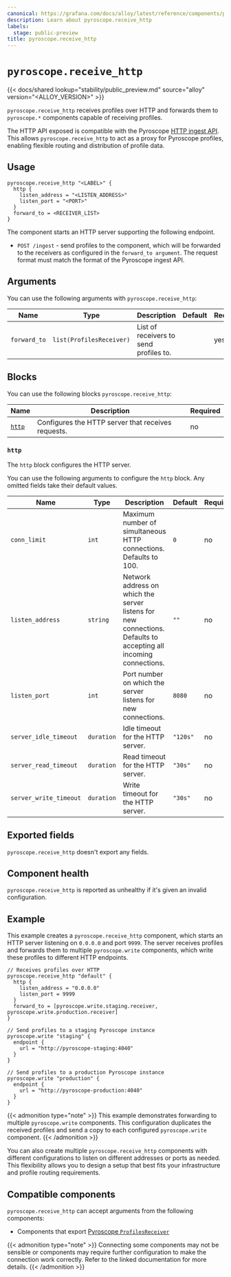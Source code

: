 ```yaml
---
canonical: https://grafana.com/docs/alloy/latest/reference/components/pyroscope/pyroscope.receive_http/
description: Learn about pyroscope.receive_http
labels:
  stage: public-preview
title: pyroscope.receive_http
---
```


# `pyroscope.receive_http`

{{< docs/shared lookup="stability/public_preview.md" source="alloy" version="<ALLOY_VERSION>" >}}

`pyroscope.receive_http` receives profiles over HTTP and forwards them to `pyroscope.*` components capable of receiving profiles.

The HTTP API exposed is compatible with the Pyroscope [HTTP ingest API](https://grafana.com/docs/pyroscope/latest/configure-server/about-server-api/).
This allows `pyroscope.receive_http` to act as a proxy for Pyroscope profiles, enabling flexible routing and distribution of profile data.

## Usage

```alloy
pyroscope.receive_http "<LABEL>" {
  http {
    listen_address = "<LISTEN_ADDRESS>"
    listen_port = "<PORT>"
  }
  forward_to = <RECEIVER_LIST>
}
```

The component starts an HTTP server supporting the following endpoint.

* `POST /ingest` - send profiles to the component, which will be forwarded to the receivers as configured in the `forward_to argument`.
   The request format must match the format of the Pyroscope ingest API.

## Arguments

You can use the following arguments with `pyroscope.receive_http`:

| Name         | Type                     | Description                            | Default | Required |
| ------------ | ------------------------ | -------------------------------------- | ------- | -------- |
| `forward_to` | `list(ProfilesReceiver)` | List of receivers to send profiles to. |         | yes      |

## Blocks

You can use the following blocks `pyroscope.receive_http`:

| Name           | Description                                        | Required |
| -------------- | -------------------------------------------------- | -------- |
| [`http`][http] | Configures the HTTP server that receives requests. | no       |

[http]: #http

### `http`

The `http` block configures the HTTP server.

You can use the following arguments to configure the `http` block. Any omitted fields take their default values.

| Name                   | Type       | Description                                                                                                      | Default  | Required |
| ---------------------- | ---------- | ---------------------------------------------------------------------------------------------------------------- | -------- | -------- |
| `conn_limit`           | `int`      | Maximum number of simultaneous HTTP connections. Defaults to 100.                                                | `0`      | no       |
| `listen_address`       | `string`   | Network address on which the server listens for new connections. Defaults to accepting all incoming connections. | `""`     | no       |
| `listen_port`          | `int`      | Port number on which the server listens for new connections.                                                     | `8080`   | no       |
| `server_idle_timeout`  | `duration` | Idle timeout for the HTTP server.                                                                                | `"120s"` | no       |
| `server_read_timeout`  | `duration` | Read timeout for the HTTP server.                                                                                | `"30s"`  | no       |
| `server_write_timeout` | `duration` | Write timeout for the HTTP server.                                                                               | `"30s"`  | no       |

## Exported fields

`pyroscope.receive_http` doesn't export any fields.

## Component health

`pyroscope.receive_http` is reported as unhealthy if it's given an invalid configuration.

## Example

This example creates a `pyroscope.receive_http` component, which starts an HTTP server listening on `0.0.0.0` and port `9999`.
The server receives profiles and forwards them to multiple `pyroscope.write` components, which write these profiles to different HTTP endpoints.

```alloy
// Receives profiles over HTTP
pyroscope.receive_http "default" {
  http {
    listen_address = "0.0.0.0"
    listen_port = 9999
  }
  forward_to = [pyroscope.write.staging.receiver, pyroscope.write.production.receiver]
}

// Send profiles to a staging Pyroscope instance
pyroscope.write "staging" {
  endpoint {
    url = "http://pyroscope-staging:4040"
  }
}

// Send profiles to a production Pyroscope instance
pyroscope.write "production" {
  endpoint {
    url = "http://pyroscope-production:4040"
  }
}
```

{{< admonition type="note" >}}
This example demonstrates forwarding to multiple `pyroscope.write` components.
This configuration duplicates the received profiles and send a copy to each configured `pyroscope.write` component.
{{< /admonition >}}

You can also create multiple `pyroscope.receive_http` components with different configurations to listen on different addresses or ports as needed.
This flexibility allows you to design a setup that best fits your infrastructure and profile routing requirements.

<!-- START GENERATED COMPATIBLE COMPONENTS -->

## Compatible components

`pyroscope.receive_http` can accept arguments from the following components:

- Components that export [Pyroscope `ProfilesReceiver`](../../../compatibility/#pyroscope-profilesreceiver-exporters)


{{< admonition type="note" >}}
Connecting some components may not be sensible or components may require further configuration to make the connection work correctly.
Refer to the linked documentation for more details.
{{< /admonition >}}

<!-- END GENERATED COMPATIBLE COMPONENTS -->
